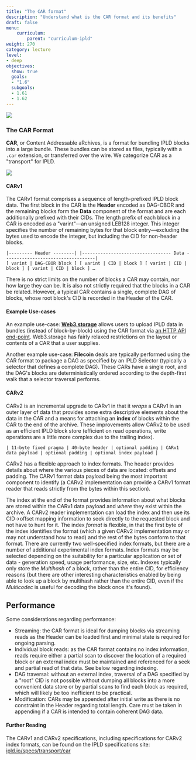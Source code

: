 ```yaml
---
title: "The CAR format"
description: "Understand what is the CAR format and its benefits"
draft: false
menu:
    curriculum:
        parent: "curriculum-ipld"
weight: 270
category: lecture
level:
- deep
objectives:
  show: true
  goals:
  - "1.6"
  subgoals:
  - 1.61
  - 1.62
---
```


![](intro.png)

### The CAR Format

**CAR**, or Content Addressable aRchives, is a format for bundling IPLD blocks into a large bundle. These bundles can be stored as files, typically with a `.car` extension, or transferred over the wire. We categorize CAR as a "transport" for IPLD.

![](summary.png)

#### CARv1

The CARv1 format comprises a sequence of length-prefixed IPLD block data. The first block in the CAR is the **Header** encoded as DAG-CBOR and the remaining blocks form the **Data** component of the format and are each additionally prefixed with their CIDs. The length prefix of each block in a CAR is encoded as a "varint"—an unsigned LEB128 integer. This integer specifies the number of remaining bytes for that block entry—excluding the bytes used to encode the integer, but including the CID for non-header blocks.

```
|--------- Header --------| |---------------------------------- Data -----------------------------------|
[ varint | DAG-CBOR block ] [ varint | CID | block ] [ varint | CID | block ] [ varint | CID | block ] …
```

There is no strict limits on the number of blocks a CAR may contain, nor how large they can be. It is also not strictly required that the blocks in a CAR be related. However, a typical CAR contains a single, complete DAG of blocks, whose root block's CID is recorded in the Header of the CAR.

#### Example Use-cases

An example use-case: [**Web3.storage**](https://web3.storage) allows users to upload IPLD data in bundles (instead of block-by-block) using the CAR format via [an HTTP API end-point](https://docs.web3.storage/how-tos/work-with-car-files/). Web3.storage has fairly relaxed restrictions on the layout or contents of a CAR that a user supplies.

Another example use-case: **Filecoin** deals are typically performed using the CAR format to package a DAG as specified by an IPLD Selector (typically a selector that defines a complete DAG). These CARs have a single root, and the DAG's blocks are deterministically ordered according to the depth-first walk that a selector traversal performs.

#### CARv2

CARv2 is an incremental upgrade to CARv1 in that it _wraps_ a CARv1 in an outer layer of data that provides some extra descriptive elements about the data in the CAR and a means for attaching an **index** of blocks within the CAR to the end of the archive. These improvements allow CARv2 to be used as an efficient IPLD block store (efficient on read operations, write operations are a little more complex due to the trailing index).

```
| 11-byte fixed pragma | 40-byte header | optional padding | CARv1 data payload | optional padding | optional index payload |
```

CARv2 has a flexible approach to index formats. The header provides details about where the various pieces of data are located: offsets and padding. The CARv1 format data payload being the most important component to identify (a CARv2 implementation can provide a CARv1 format reader that reads strictly from the bytes within this section).

The index at the end of the format provides information about what blocks are stored within the CARv1 data payload and _where_ they exist within the archive. A CARv2 reader implementation can load the index and then use its CID->offset mapping information to seek directly to the requested block and not have to hunt for it. The index _format_ is flexible, in that the first byte of the index identifies the format (which a given CARv2 implementation may or may not understand how to read) and the rest of the bytes conform to that format. There are currently two well-specified index formats, but there are a number of additional experimental index formats. Index formats may be selected depending on the suitability for a particular application or set of data - generation speed, usage performance, size, etc. Indexes typically only store the _Multihash_ of a block, rather than the entire CID, for efficiency reasons (but there are other interesting characteristics enabled by being able to look up a block by multihash rather than the entire CID, even if the _Multicodec_ is useful for decoding the block once it's found).

## Performance
Some considerations regarding performance:

* Streaming: the CAR format is ideal for dumping blocks via streaming reads as the Header can be loaded first and minimal state is required for ongoing parsing.
* Individual block reads: as the CAR format contains no index information, reads require either a partial scan to discover the location of a required block or an external index must be maintained and referenced for a seek and partial read of that data. See below regarding indexing.
* DAG traversal: without an external index, traversal of a DAG specified by a "root" CID is not possible without dumping all blocks into a more convenient data store or by partial scans to find each block as required, which will likely be too inefficient to be practical.
* Modification: CARs may be appended after initial write as there is no constraint in the Header regarding total length. Care must be taken in appending if a CAR is intended to contain coherent DAG data.

#### Further Reading

The CARv1 and CARv2 specifications, including specifications for CARv2 index formats, can be found on the IPLD specifications site: [ipld.io/specs/transport/car](https://ipld.io/specs/transport/car/)
